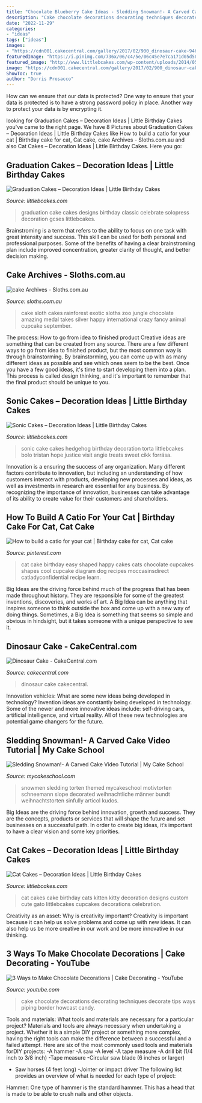 ```yaml
---
title: "Chocolate Blueberry Cake Ideas - Sledding Snowman!- A Carved Cake Video Tutorial"
description: "Cake chocolate decorations decorating techniques decorate tips ways piping border howcast candy"
date: "2022-11-29"
categories:
- "ideas"
tags: ["ideas"]
images:
- "https://cdn001.cakecentral.com/gallery/2017/02/900_dinosaur-cake-946557ja2XW.JPG"
featuredImage: "https://i.pinimg.com/736x/06/c4/5e/06c45e7e7ca171d05d5886dcc7ad8f27--girls-birthday-cake-easy-cat-themed-birthday-cake.jpg"
featured_image: "http://www.littlebcakes.com/wp-content/uploads/2014/05/Sonic-Cakes.jpg"
image: "https://cdn001.cakecentral.com/gallery/2017/02/900_dinosaur-cake-946557ja2XW.JPG"
ShowToc: true
author: "Dorris Prosacco"
---
```



How can we ensure that our data is protected?
One way to ensure that your data is protected is to have a strong password policy in place. Another way to protect your data is by encrypting it.

	

		
looking for Graduation Cakes – Decoration Ideas | Little Birthday Cakes you've came to the right page. We have 8 Pictures about Graduation Cakes – Decoration Ideas | Little Birthday Cakes like How to build a catio for your cat | Birthday cake for cat, Cat cake, cake Archives - Sloths.com.au and also Cat Cakes – Decoration Ideas | Little Birthday Cakes. Here you go:
		
    
## Graduation Cakes – Decoration Ideas | Little Birthday Cakes

<img loading=lazy src="https://www.littlebcakes.com/wp-content/uploads/2013/08/Graduation-Cake-Pics.jpg" onerror="this.onerror=null;this.src='https://tse4.mm.bing.net/th?id=OIP.FzF5xyvvONHBAF88429-cgHaJ4&amp;pid=15.1';" alt="Graduation Cakes – Decoration Ideas | Little Birthday Cakes">

_Source: littlebcakes.com_

>graduation cake cakes designs birthday classic celebrate solopress decoration gcses littlebcakes. 

	

Brainstroming is a term that refers to the ability to focus on one task with great intensity and success. This skill can be used for both personal and professional purposes. Some of the benefits of having a clear brainstroming plan include improved concentration, greater clarity of thought, and better decision making.

    
## Cake Archives - Sloths.com.au

<img loading=lazy src="http://sloths.com.au/wp-content/uploads/2013/08/rainforest-cake.jpg" onerror="this.onerror=null;this.src='https://tse3.mm.bing.net/th?id=OIP.z8CT0mO5kvZnzhute5pLDgHaJ4&amp;pid=15.1';" alt="cake Archives - Sloths.com.au">

_Source: sloths.com.au_

>cake sloth cakes rainforest exotic sloths zoo jungle chocolate amazing medal takes silver happy international crazy fancy animal cupcake september. 

	

The process: How to go from idea to finished product
Creative ideas are something that can be created from any source. There are a few different ways to go from idea to finished product, but the most common way is through brainstorming. By brainstorming, you can come up with as many different ideas as possible and see which ones seem to be the best. Once you have a few good ideas, it's time to start developing them into a plan. This process is called design thinking, and it's important to remember that the final product should be unique to you.

    
## Sonic Cakes – Decoration Ideas | Little Birthday Cakes

<img loading=lazy src="http://www.littlebcakes.com/wp-content/uploads/2014/05/Sonic-Cakes.jpg" onerror="this.onerror=null;this.src='https://tse3.mm.bing.net/th?id=OIP.wQcqkya4Qa3-Zak9ctukCQHaJ4&amp;pid=15.1';" alt="Sonic Cakes – Decoration Ideas | Little Birthday Cakes">

_Source: littlebcakes.com_

>sonic cake cakes hedgehog birthday decoration torta littlebcakes bolo tristan hope justice visit angie treats sweet cikk forrása. 

	

Innovation is a ensuring the success of any organization. Many different factors contribute to innovation, but including an understanding of how customers interact with products, developing new processes and ideas, as well as investments in research are essential for any business. By recognizing the importance of innovation, businesses can take advantage of its ability to create value for their customers and shareholders.

    
## How To Build A Catio For Your Cat | Birthday Cake For Cat, Cat Cake

<img loading=lazy src="https://i.pinimg.com/736x/06/c4/5e/06c45e7e7ca171d05d5886dcc7ad8f27--girls-birthday-cake-easy-cat-themed-birthday-cake.jpg" onerror="this.onerror=null;this.src='https://tse3.mm.bing.net/th?id=OIP.n2GpMCnVAnE5nnJkJ4bsWAHaKd&amp;pid=15.1';" alt="How to build a catio for your cat | Birthday cake for cat, Cat cake">

_Source: pinterest.com_

>cat cake birthday easy shaped happy cakes cats chocolate cupcakes shapes cool cupcake diagram dog recipes moccasinsdirect catladyconfidential recipe learn. 

	

Big Ideas are the driving force behind much of the progress that has been made throughout history. They are responsible for some of the greatest inventions, discoveries, and works of art. A Big Idea can be anything that inspires someone to think outside the box and come up with a new way of doing things. Sometimes, a Big Idea is something that seems so simple and obvious in hindsight, but it takes someone with a unique perspective to see it.

    
## Dinosaur Cake - CakeCentral.com

<img loading=lazy src="https://cdn001.cakecentral.com/gallery/2017/02/900_dinosaur-cake-946557ja2XW.JPG" onerror="this.onerror=null;this.src='https://tse3.mm.bing.net/th?id=OIP.cF2DhZhFinmkNzLmZF2JXgHaJ4&amp;pid=15.1';" alt="Dinosaur Cake - CakeCentral.com">

_Source: cakecentral.com_

>dinosaur cake cakecentral. 

	

Innovation vehicles: What are some new ideas being developed in technology?
Invention ideas are constantly being developed in technology. Some of the newer and more innovative ideas include: self-driving cars, artificial intelligence, and virtual reality. All of these new technologies are potential game changers for the future.

    
## Sledding Snowman!- A Carved Cake Video Tutorial | My Cake School

<img loading=lazy src="https://www.mycakeschool.com/images/2013/11/1-1IMG_3017.jpg" onerror="this.onerror=null;this.src='https://tse2.mm.bing.net/th?id=OIP.mAsBW1RwueItyitISashRwHaKW&amp;pid=15.1';" alt="Sledding Snowman!- A Carved Cake Video Tutorial | My Cake School">

_Source: mycakeschool.com_

>snowmen sledding torten themed mycakeschool motivtorten schneemann slope decorated weihnachtliche männer bundt weihnachtstorten sinfully articol kudos. 

	

Big Ideas are the driving force behind innovation, growth and success. They are the concepts, products or services that will shape the future and set businesses on a successful path. In order to create big ideas, it’s important to have a clear vision and some key priorities.

    
## Cat Cakes – Decoration Ideas | Little Birthday Cakes

<img loading=lazy src="http://www.littlebcakes.com/wp-content/uploads/2014/01/Cat-Cakes.jpg" onerror="this.onerror=null;this.src='https://tse3.mm.bing.net/th?id=OIP.W2YtTAyoa8WdHetsdiGXSAHaJ4&amp;pid=15.1';" alt="Cat Cakes – Decoration Ideas | Little Birthday Cakes">

_Source: littlebcakes.com_

>cat cakes cake birthday cats kitten kitty decoration designs custom cute gato littlebcakes cupcakes decorations celebration. 

	

Creativity as an asset: Why is creativity important?
Creativity is important because it can help us solve problems and come up with new ideas. It can also help us be more creative in our work and be more innovative in our thinking.

    
## 3 Ways To Make Chocolate Decorations | Cake Decorating - YouTube

<img loading=lazy src="http://i1.ytimg.com/vi/EdHf0adASFg/maxresdefault.jpg" onerror="this.onerror=null;this.src='https://tse4.mm.bing.net/th?id=OIP.MtKt_-kIl4li6Jr6EOYDTgHaEK&amp;pid=15.1';" alt="3 Ways to Make Chocolate Decorations | Cake Decorating - YouTube">

_Source: youtube.com_

>cake chocolate decorations decorating techniques decorate tips ways piping border howcast candy. 

	

Tools and materials: What tools and materials are necessary for a particular project?
Materials and tools are always necessary when undertaking a project. Whether it is a simple DIY project or something more complex, having the right tools can make the difference between a successful and a failed attempt. Here are six of the most commonly used tools and materials forDIY projects:
-A hammer
-A saw
-A level
-A tape measure
-A drill bit (1/4 inch to 3/8 inch) 
-Tape measure 
-Circular saw blade (6 inches or larger) 
- Saw horses (4 feet long)  -Jointer or impact driver 
The following list provides an overview of what is needed for each type of project: 

Hammer: One type of hammer is the standard hammer. This has a head that is made to be able to crush nails and other objects.

